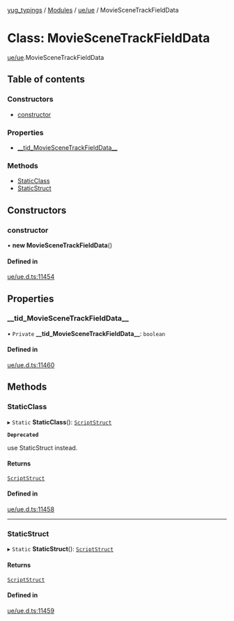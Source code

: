 [yug_typings](../README.md) / [Modules](../modules.md) / [ue/ue](../modules/ue_ue.md) / MovieSceneTrackFieldData

# Class: MovieSceneTrackFieldData

[ue/ue](../modules/ue_ue.md).MovieSceneTrackFieldData

## Table of contents

### Constructors

- [constructor](ue_ue.MovieSceneTrackFieldData.md#constructor)

### Properties

- [\_\_tid\_MovieSceneTrackFieldData\_\_](ue_ue.MovieSceneTrackFieldData.md#__tid_moviescenetrackfielddata__)

### Methods

- [StaticClass](ue_ue.MovieSceneTrackFieldData.md#staticclass)
- [StaticStruct](ue_ue.MovieSceneTrackFieldData.md#staticstruct)

## Constructors

### constructor

• **new MovieSceneTrackFieldData**()

#### Defined in

[ue/ue.d.ts:11454](https://github.com/YugMetaverse/yug_typings/blob/b7d9b19/ue/ue.d.ts#L11454)

## Properties

### \_\_tid\_MovieSceneTrackFieldData\_\_

• `Private` **\_\_tid\_MovieSceneTrackFieldData\_\_**: `boolean`

#### Defined in

[ue/ue.d.ts:11460](https://github.com/YugMetaverse/yug_typings/blob/b7d9b19/ue/ue.d.ts#L11460)

## Methods

### StaticClass

▸ `Static` **StaticClass**(): [`ScriptStruct`](ue_ue.ScriptStruct.md)

**`Deprecated`**

use StaticStruct instead.

#### Returns

[`ScriptStruct`](ue_ue.ScriptStruct.md)

#### Defined in

[ue/ue.d.ts:11458](https://github.com/YugMetaverse/yug_typings/blob/b7d9b19/ue/ue.d.ts#L11458)

___

### StaticStruct

▸ `Static` **StaticStruct**(): [`ScriptStruct`](ue_ue.ScriptStruct.md)

#### Returns

[`ScriptStruct`](ue_ue.ScriptStruct.md)

#### Defined in

[ue/ue.d.ts:11459](https://github.com/YugMetaverse/yug_typings/blob/b7d9b19/ue/ue.d.ts#L11459)
